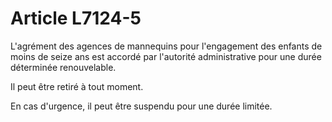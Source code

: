 # Article L7124-5

L'agrément des agences de mannequins pour l'engagement des enfants de moins de seize ans est accordé par l'autorité administrative pour une durée déterminée renouvelable.

Il peut être retiré à tout moment.

En cas d'urgence, il peut être suspendu pour une durée limitée.